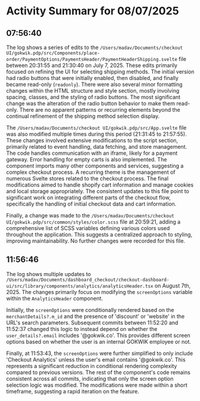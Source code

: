 # Activity Summary for 08/07/2025

## 07:56:40
The log shows a series of edits to the `/Users/madav/Documents/checkout UI/gokwik.pdp/src/Components/place-order/PaymentOptions/PaymentsHeader/PaymentHeaderShipping.svelte` file between 20:31:55 and 21:30:40 on July 7, 2025.  These edits primarily focused on refining the UI for selecting shipping methods.  The initial version had radio buttons that were initially enabled, then disabled, and finally became read-only (`readonly`).  There were also several minor formatting changes within the HTML structure and style section, mostly involving spacing, classes, and the styling of radio buttons.  The most significant change was the alteration of the radio button behavior to make them read-only.  There are no apparent patterns or recurring elements beyond the continual refinement of the shipping method selection display.


The `/Users/madav/Documents/checkout UI/gokwik.pdp/src/App.svelte` file was also modified multiple times during this period (21:31:45 to 21:57:55).  These changes involved extensive modifications to the script section, primarily related to event handling, data fetching, and store management.  The code handles communication with an iframe, likely for a payment gateway. Error handling for empty carts is also implemented.  The component imports many other components and services, suggesting a complex checkout process.  A recurring theme is the management of numerous Svelte stores related to the checkout process.  The final modifications aimed to handle shopify cart information and manage cookies and local storage appropriately.  The consistent updates to this file point to significant work on integrating different parts of the checkout flow, specifically the handling of initial checkout data and cart information.


Finally, a change was made to the `/Users/madav/Documents/checkout UI/gokwik.pdp/src/common/styles/color.scss` file at 20:59:21, adding a comprehensive list of SCSS variables defining various colors used throughout the application. This suggests a centralized approach to styling, improving maintainability.  No further changes were recorded for this file.


## 11:56:46
The log shows multiple updates to `/Users/madav/Documents/dashboard_checkout/checkout-dashboard-ui/src/library/components/analytics/analyticsHeader.tsx` on August 7th, 2025.  The changes primarily focus on modifying the `screenOptions` variable within the `AnalyticsHeader` component.

Initially, the `screenOptions` were conditionally rendered based on the `merchantDetails?.m_id` and the presence of 'discount' or 'website' in the URL's search parameters.  Subsequent commits between 11:52:20 and 11:52:37 changed this logic to instead depend on whether the `user_details?.email` includes '@gokwik.co'.  This provides different screen options based on whether the user is an internal GOKWIK employee or not.

Finally, at 11:53:43, the `screenOptions` were further simplified to only include 'Checkout Analytics' unless the user's email contains '@gokwik.co'.  This represents a significant reduction in conditional rendering complexity compared to previous versions.  The rest of the component's code remains consistent across all commits, indicating that only the screen option selection logic was modified.  The modifications were made within a short timeframe, suggesting a rapid iteration on the feature.
